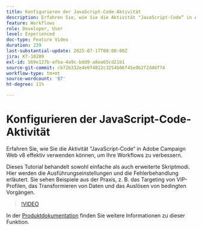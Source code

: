```yaml
---
title: Konfigurieren der JavaScript-Code-Aktivität
description: Erfahren Sie, wie Sie die Aktivität "JavaScript-Code“ in Adobe Campaign Web v8 effektiv verwenden können, um Ihre Workflows zu verbessern.
feature: Workflows
role: Developer, User
level: Experienced
doc-type: Feature Video
duration: 239
last-substantial-update: 2025-07-17T00:00:00Z
jira: KT-18209
exl-id: 569e127b-afba-4a9c-bdd9-a8ea65cd21b1
source-git-commit: cb72b332e4e0f4812c3254b06f45e9b2f2d46f74
workflow-type: tm+mt
source-wordcount: '87'
ht-degree: 11%

---
```


# Konfigurieren der JavaScript-Code-Aktivität

Erfahren Sie, wie Sie die Aktivität &quot;JavaScript-Code“ in Adobe Campaign Web v8 effektiv verwenden können, um Ihre Workflows zu verbessern.

Dieses Tutorial behandelt sowohl einfache als auch erweiterte Skriptmodi. Hier werden die Ausführungseinstellungen und die Fehlerbehandlung erläutert. Sie sehen Beispiele aus der Praxis, z. B. das Targeting von VIP-Profilen, das Transformieren von Daten und das Auslösen von bedingten Vorgängen.

>[!VIDEO](https://video.tv.adobe.com/v/3464918/?learn=on&enablevpops)

In der [Produktdokumentation](https://experienceleague.adobe.com/en/docs/campaign-web/v8/wf/design-workflows/javascript-code) finden Sie weitere Informationen zu dieser Funktion.
